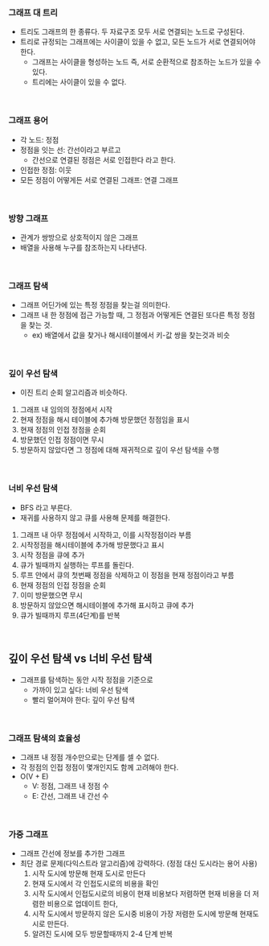 ### 그래프 대 트리
- 트리도 그래프의 한 종류다. 두 자료구조 모두 서로 연결되는 노드로 구성된다.
- 트리로 규정되는 그래프에는 사이클이 있을 수 없고, 모든 노드가 서로 연결되어야 한다.
  - 그래프는 사이클을 형성하는 노드 즉, 서로 순환적으로 참조하는 노드가 있을 수 있다.
  - 트리에는 사이클이 있을 수 없다.

<br>

### 그래프 용어
- 각 노드: 정점
- 정점을 잇는 선: 간선이라고 부르고
  - 간선으로 연결된 정점은 서로 인접한다 라고 한다.
- 인접한 정점: 이웃
- 모든 정점이 어떻게든 서로 연결된 그래프: 연결 그래프

<br>

### 방향 그래프
- 관계가 쌍방으로 상호적이지 않은 그래프
- 배열을 사용해 누구를 참조하는지 나타낸다.

<br>

### 그래프 탐색
- 그래프 어딘가에 있는 특정 정점을 찾는걸 의미한다.
- 그래프 내 한 정점에 접근 가능할 때, 그 정점과 어떻게든 연결된 또다른 특정 정점을 찾는 것.
  - ex) 배열에서 값을 찾거나 해시테이블에서 키-값 쌍을 찾는것과 비슷

<br>

### 깊이 우선 탐색
- 이진 트리 순회 알고리즘과 비슷하다.
1. 그래프 내 임의의 정점에서 시작
2. 현재 정점을 해시 테이블에 추가해 방문했던 정점임을 표시
3. 현재 정점의 인접 정점을 순회
4. 방문했던 인접 정점이면 무시
5. 방문하지 않았다면 그 정점에 대해 재귀적으로 깊이 우선 탐색을 수행

<br>

### 너비 우선 탐색
- BFS 라고 부른다.
- 재귀를 사용하지 않고 큐를 사용해 문제를 해결한다.
1. 그래프 내 아무 정점에서 시작하고, 이를 시작정점이라 부름
2. 시작정점을 해시테이블에 추가해 방문했다고 표시
3. 시작 정점을 큐에 추가
4. 큐가 빌때까지 실행하는 루프를 돌린다.
5. 루프 안에서 큐의 첫번째 정점을 삭제하고 이 정점을 현재 정점이라고 부름
6. 현재 정점의 인접 정점을 순회
7. 이미 방문했으면 무시
8. 방문하지 않았으면 해시테이블에 추가해 표시하고 큐에 추가
9. 큐가 빌때까지 루프(4단계)를 반복

<br>

## 깊이 우선 탐색 vs 너비 우선 탐색
- 그래프를 탐색하는 동안 시작 정점을 기준으로
  - 가까이 있고 싶다: 너비 우선 탐색
  - 빨리 멀어져야 한다: 깊이 우선 탐색
 
<br>

### 그래프 탐색의 효율성
- 그래프 내 정점 개수만으로는 단계를 셀 수 없다.
- 각 정점의 인접 정점이 몇개인지도 함께 고려해야 한다.
- O(V + E)
  - V: 정점, 그래프 내 정점 수
  - E: 간선, 그래프 내 간선 수
 
<br>

### 가중 그래프
- 그래프 간선에 정보를 추가한 그래프
- 최단 경로 문제(다익스트라 알고리즘)에 강력하다. (정점 대신 도시라는 용어 사용)
  1. 시작 도시에 방문해 현재 도시로 만든다
  2. 현재 도시에서 각 인접도시로의 비용을 확인
  3. 시작 도시에서 인접도시로의 비용이 현재 비용보다 저렴하면 현재 비용을 더 저렴한 비용으로 업데이트 한다,
  4. 시작 도시에서 방문하지 않은 도시중 비용이 가장 저렴한 도시에 방문해 현재도시로 만든다.
  5. 알려진 도시에 모두 방문할때까지 2-4 단계 반복
    
    










